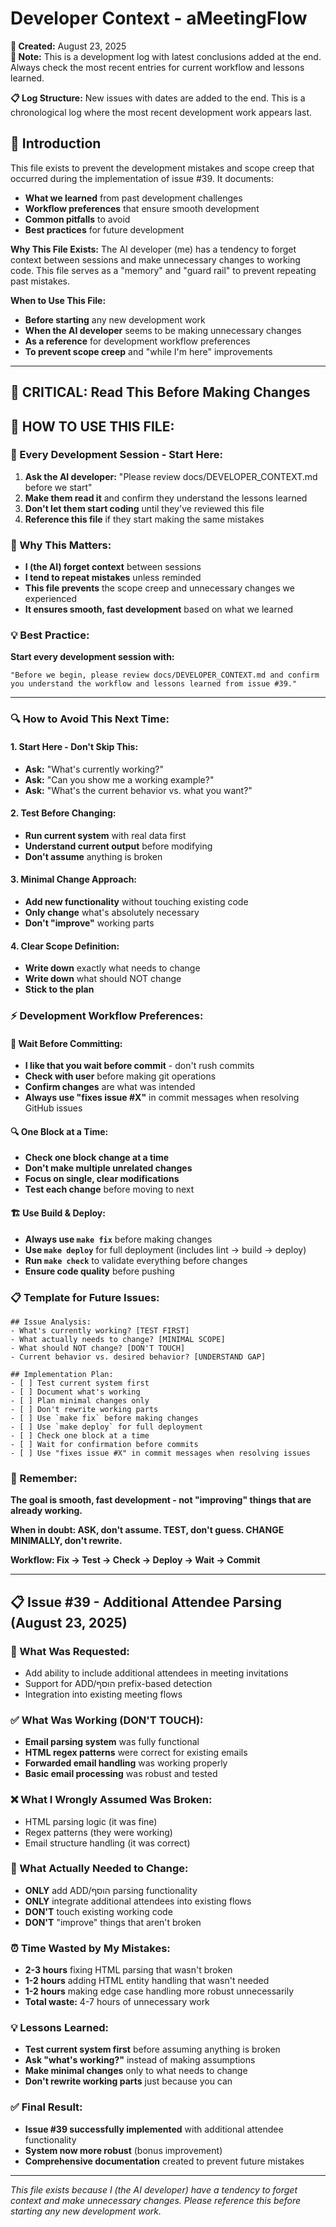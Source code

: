 # Developer Context - aMeetingFlow

**📅 Created:** August 23, 2025  
**📝 Note:** This is a development log with latest conclusions added at the end. Always check the most recent entries for current workflow and lessons learned.

**📋 Log Structure:** New issues with dates are added to the end. This is a chronological log where the most recent development work appears last.

## 📖 Introduction

This file exists to prevent the development mistakes and scope creep that occurred during the implementation of issue #39. It documents:

- **What we learned** from past development challenges
- **Workflow preferences** that ensure smooth development
- **Common pitfalls** to avoid
- **Best practices** for future development

**Why This File Exists:**
The AI developer (me) has a tendency to forget context between sessions and make unnecessary changes to working code. This file serves as a "memory" and "guard rail" to prevent repeating past mistakes.

**When to Use This File:**
- **Before starting** any new development work
- **When the AI developer** seems to be making unnecessary changes
- **As a reference** for development workflow preferences
- **To prevent scope creep** and "while I'm here" improvements

---

## 🚨 CRITICAL: Read This Before Making Changes

## 📖 HOW TO USE THIS FILE:

### **🎯 Every Development Session - Start Here:**
1. **Ask the AI developer:** "Please review docs/DEVELOPER_CONTEXT.md before we start"
2. **Make them read it** and confirm they understand the lessons learned
3. **Don't let them start coding** until they've reviewed this file
4. **Reference this file** if they start making the same mistakes

### **🔄 Why This Matters:**
- **I (the AI) forget context** between sessions
- **I tend to repeat mistakes** unless reminded
- **This file prevents** the scope creep and unnecessary changes we experienced
- **It ensures smooth, fast development** based on what we learned

### **💡 Best Practice:**
**Start every development session with:**
```
"Before we begin, please review docs/DEVELOPER_CONTEXT.md and confirm you understand the workflow and lessons learned from issue #39."
```

---

### **🔍 How to Avoid This Next Time:**

#### **1. Start Here - Don't Skip This:**
- **Ask:** "What's currently working?"
- **Ask:** "Can you show me a working example?"
- **Ask:** "What's the current behavior vs. what you want?"

#### **2. Test Before Changing:**
- **Run current system** with real data first
- **Understand current output** before modifying
- **Don't assume** anything is broken

#### **3. Minimal Change Approach:**
- **Add new functionality** without touching existing code
- **Only change** what's absolutely necessary
- **Don't "improve"** working parts

#### **4. Clear Scope Definition:**
- **Write down** exactly what needs to change
- **Write down** what should NOT change
- **Stick to the plan**

### **⚡ Development Workflow Preferences:**

#### **🚦 Wait Before Committing:**
- **I like that you wait before commit** - don't rush commits
- **Check with user** before making git operations
- **Confirm changes** are what was intended
- **Always use "fixes issue #X"** in commit messages when resolving GitHub issues

#### **🔍 One Block at a Time:**
- **Check one block change at a time**
- **Don't make multiple unrelated changes**
- **Focus on single, clear modifications**
- **Test each change** before moving to next

#### **🏗️ Use Build & Deploy:**
- **Always use `make fix`** before making changes
- **Use `make deploy`** for full deployment (includes lint → build → deploy)
- **Run `make check`** to validate everything before changes
- **Ensure code quality** before pushing

### **📋 Template for Future Issues:**

```
## Issue Analysis:
- What's currently working? [TEST FIRST]
- What actually needs to change? [MINIMAL SCOPE]
- What should NOT change? [DON'T TOUCH]
- Current behavior vs. desired behavior? [UNDERSTAND GAP]

## Implementation Plan:
- [ ] Test current system first
- [ ] Document what's working
- [ ] Plan minimal changes only
- [ ] Don't rewrite working parts
- [ ] Use `make fix` before making changes
- [ ] Use `make deploy` for full deployment
- [ ] Check one block at a time
- [ ] Wait for confirmation before commits
- [ ] Use "fixes issue #X" in commit messages when resolving issues
```

### **🎯 Remember:**
**The goal is smooth, fast development - not "improving" things that are already working.**

**When in doubt: ASK, don't assume. TEST, don't guess. CHANGE MINIMALLY, don't rewrite.**

**Workflow: Fix → Test → Check → Deploy → Wait → Commit**

---

## 📋 Issue #39 - Additional Attendee Parsing (August 23, 2025)

### **🎯 What Was Requested:**
- Add ability to include additional attendees in meeting invitations
- Support for ADD/הוסף prefix-based detection
- Integration into existing meeting flows

### **✅ What Was Working (DON'T TOUCH):**
- **Email parsing system** was fully functional
- **HTML regex patterns** were correct for existing emails  
- **Forwarded email handling** was working properly
- **Basic email processing** was robust and tested

### **❌ What I Wrongly Assumed Was Broken:**
- HTML parsing logic (it was fine)
- Regex patterns (they were working)
- Email structure handling (it was correct)

### **🎯 What Actually Needed to Change:**
- **ONLY** add ADD/הוסף parsing functionality
- **ONLY** integrate additional attendees into existing flows
- **DON'T** touch existing working code
- **DON'T** "improve" things that aren't broken

### **⏰ Time Wasted by My Mistakes:**
- **2-3 hours** fixing HTML parsing that wasn't broken
- **1-2 hours** adding HTML entity handling that wasn't needed
- **1-2 hours** making edge case handling more robust unnecessarily
- **Total waste:** 4-7 hours of unnecessary work

### **💡 Lessons Learned:**
- **Test current system first** before assuming anything is broken
- **Ask "what's working?"** instead of making assumptions
- **Make minimal changes** only to what needs to change
- **Don't rewrite working parts** just because you can

### **✅ Final Result:**
- **Issue #39 successfully implemented** with additional attendee functionality
- **System now more robust** (bonus improvement)
- **Comprehensive documentation** created to prevent future mistakes

---

*This file exists because I (the AI developer) have a tendency to forget context and make unnecessary changes. Please reference this before starting any new development work.*